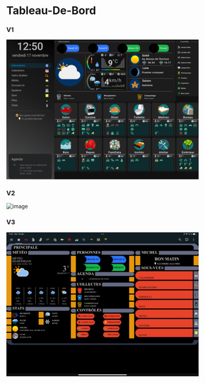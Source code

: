 # Tableau-De-Bord


### V1

![Markdown Tableau](Mon-Tableau-De-Bord-V1/images/page-informations.jpg)


### V2

![image](https://github.com/MichelJourdain/Tableaux-De-Bords/assets/83040228/d3be48bf-51b7-4109-9d67-12c291302fae)


### V3

![Markdown Tableau](Mon-Tableau-De-Bord-V3/images/Page-Pincipale.jpg)




